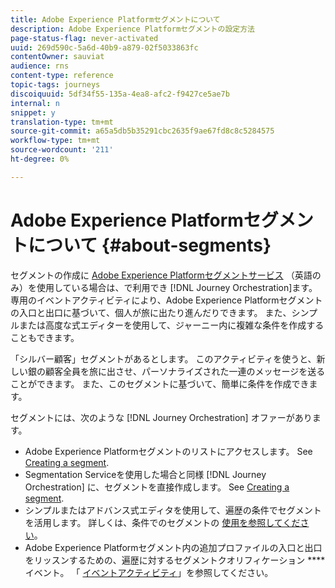 ```yaml
---
title: Adobe Experience Platformセグメントについて
description: Adobe Experience Platformセグメントの設定方法
page-status-flag: never-activated
uuid: 269d590c-5a6d-40b9-a879-02f5033863fc
contentOwner: sauviat
audience: rns
content-type: reference
topic-tags: journeys
discoiquuid: 5df34f55-135a-4ea8-afc2-f9427ce5ae7b
internal: n
snippet: y
translation-type: tm+mt
source-git-commit: a65a5db5b35291cbc2635f9ae67fd8c8c5284575
workflow-type: tm+mt
source-wordcount: '211'
ht-degree: 0%

---
```



# Adobe Experience Platformセグメントについて {#about-segments}

セグメントの作成に [Adobe Experience Platformセグメントサービス](https://docs.adobe.com/content/help/en/experience-platform/segmentation/home.html) （英語のみ）を使用している場合は、で利用でき [!DNL Journey Orchestration]ます。 専用のイベントアクティビティにより、Adobe Experience Platformセグメントの入口と出口に基づいて、個人が旅に出たり進んだりできます。 また、シンプルまたは高度な式エディターを使用して、ジャーニー内に複雑な条件を作成することもできます。

「シルバー顧客」セグメントがあるとします。 このアクティビティを使うと、新しい銀の顧客全員を旅に出させ、パーソナライズされた一連のメッセージを送ることができます。 また、このセグメントに基づいて、簡単に条件を作成できます。

セグメントには、次のような [!DNL Journey Orchestration] オファーがあります。

* Adobe Experience Platformセグメントのリストにアクセスします。 See [Creating a segment](../segment/creating-a-segment.md).
* Segmentation Serviceを使用した場合と同様 [!DNL Journey Orchestration] に、セグメントを直接作成します。 See [Creating a segment](../segment/creating-a-segment.md).
* シンプルまたはアドバンス式エディタを使用して、遍歴の条件でセグメントを活用します。 詳しくは、条件でのセグメントの [使用を参照してください](../segment/using-a-segment.md)。
* Adobe Experience Platformセグメント内の追加プロファイルの入口と出口をリッスンするための、遍歴に対するセグメントクオリフィケーション **** イベント。 「 [イベントアクティビティ](../building-journeys/segment-qualification-events.md)」を参照してください。
